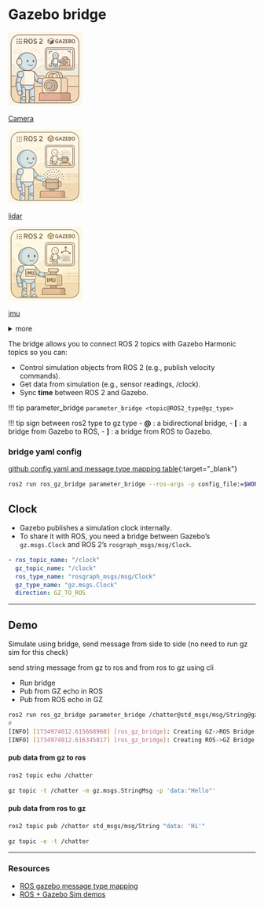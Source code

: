 # Gazebo bridge

<div class="grid-container">
    <div class="grid-item">
        <a href="camera">
            <img src="images/camera.png"  width="150" height="150">
            <p>Camera</p>
        </a>
    </div>
    <div class="grid-item">
        <a href="lidar">
            <img src="images/lidar.png"   width="150" height="150">
            <p>lidar</p>
        </a>
    </div>
    <div class="grid-item">
    <a href="imu">
        <img src="images/imu.png"  width="150" height="150">
            <p>imu</p>
            </a>
    </div>

</div>

<details>
    <summary>more</summary>

<div class="grid-container">
    <div class="grid-item">
        <a href="diff-drive">
            <p>Diff drive</p>
        </a>
    </div>
    <div class="grid-item">
        <a href="joint_state">
            <p>joint state</p>
        </a>
    </div>
    <div class="grid-item">
        <a href="odometry">
            <p>Odometry</p>
        </a>
    </div>

</div>
</details>


The bridge allows you to connect ROS 2 topics with Gazebo Harmonic topics so you can:

- Control simulation objects from ROS 2 (e.g., publish velocity commands).
- Get data from simulation (e.g., sensor readings, /clock).
- Sync **time** between ROS 2 and Gazebo.

!!! tip parameter_bridge
    ```
    parameter_bridge <topic@ROS2_type@gz_type>
    ```

!!! tip sign between ros2 type to gz type
    - **@** : a bidirectional bridge, 
    - **[** : a bridge from Gazebo to ROS,
    - **]** : a bridge from ROS to Gazebo.


### bridge yaml config
[github config yaml and message type mapping table](https://github.com/gazebosim/ros_gz/tree/jazzy/ros_gz_bridge#example-5-configuring-the-bridge-via-yaml){:target="_blank"}


```bash
ros2 run ros_gz_bridge parameter_bridge --ros-args -p config_file:=$WORKSPACE/test/config/full.yaml
```

## Clock

- Gazebo publishes a simulation clock internally.
- To share it with ROS, you need a bridge between Gazebo’s `gz.msgs.Clock` and ROS 2’s `rosgraph_msgs/msg/Clock`.
  

```yaml
- ros_topic_name: "/clock"
  gz_topic_name: "/clock"
  ros_type_name: "rosgraph_msgs/msg/Clock"
  gz_type_name: "gz.msgs.Clock"
  direction: GZ_TO_ROS
```


---

## Demo
Simulate using bridge, send message from side to side
(no need to run gz sim for this check)

send string message from gz to ros and from ros to gz using cli

- Run bridge
- Pub from GZ echo in ROS
- Pub from ROS echo in GZ


```bash title="Terminal1: bridge"
ros2 run ros_gz_bridge parameter_bridge /chatter@std_msgs/msg/String@gz.msgs.StringMsg
#
[INFO] [1734974012.615668960] [ros_gz_bridge]: Creating GZ->ROS Bridge: [/chatter (gz.msgs.StringMsg) -> /chatter (std_msgs/msg/String)] (Lazy 0)
[INFO] [1734974012.616345817] [ros_gz_bridge]: Creating ROS->GZ Bridge: [/chatter (std_msgs/msg/String) -> /chatter (gz.msgs.StringMsg)] (Lazy 0)
```

#### pub data from gz to ros
```bash title="Terminal2: ros subscribe"
ros2 topic echo /chatter
```

```bash title="Terminal3: gz pub"
gz topic -t /chatter -m gz.msgs.StringMsg -p 'data:"Hello"'
```

#### pub data from ros to gz

```bash title="Terminal2: ros pub"
ros2 topic pub /chatter std_msgs/msg/String "data: 'Hi'"
```

```bash title="Terminal3: gz sub"
gz topic -e -t /chatter
```

---

### Resources
- [ROS gazebo message type mapping](https://github.com/gazebosim/ros_gz/tree/ros2/ros_gz_bridge)
- [ROS + Gazebo Sim demos](https://github.com/gazebosim/ros_gz/tree/jazzy/ros_gz_sim_demos)
